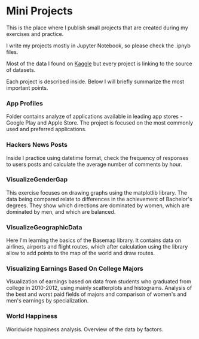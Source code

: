 # Mini Projects

This is the place where I publish small projects that are created during my exercises and practice.

I write my projects mostly in Jupyter Notebook, so please check the .ipnyb files.

Most of the data I found on [Kaggle](https://www.kaggle.com/) but every project is linking to the source of datasets.

Each project is described inside. Below I will briefly summarize the most important points.

### App Profiles

Folder contains analyze of applications available in leading app stores - Google Play and Apple Store. The project is focused on the most commonly used and preferred applications.

### Hackers News Posts

Inside I practice using datetime format, check the frequency of responses to users posts and calculate the average number of comments by hour.

### VisualizeGenderGap

This exercise focuses on drawing graphs using the matplotlib library. The data being compared relate to differences in the achievement of Bachelor's degrees. They show which directions are dominated by women, which are dominated by men, and which are balanced.

### VisualizeGeographicData

Here I'm learning the basics of the Basemap library. It contains data on airlines, airports and flight routes, which after calculation using the library allow to add points to the map of the world and draw routes.

### Visualizing Earnings Based On College Majors

Visualization of earnings based on data from students who graduated from college in 2010-2012, using mainly scatterplots and histograms. Analysis of the best and worst paid fields of majors and comparison of women's and men's earnings by specialization.

### World Happiness

Worldwide happiness analysis. Overview of the data by factors.
